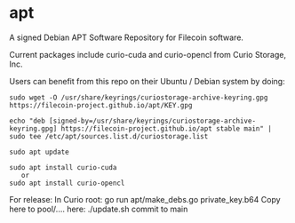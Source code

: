 # apt
A signed Debian APT Software Repository for Filecoin software.

Current packages include curio-cuda and curio-opencl from Curio Storage, Inc.

Users can benefit from this repo on their Ubuntu / Debian system by doing:

```
sudo wget -O /usr/share/keyrings/curiostorage-archive-keyring.gpg https://filecoin-project.github.io/apt/KEY.gpg

echo "deb [signed-by=/usr/share/keyrings/curiostorage-archive-keyring.gpg] https://filecoin-project.github.io/apt stable main" | sudo tee /etc/apt/sources.list.d/curiostorage.list

sudo apt update

sudo apt install curio-cuda
   or
sudo apt install curio-opencl
```


For release:
In Curio root:  go run apt/make_debs.go private_key.b64
Copy here to pool/....
here: ./update.sh
commit to main